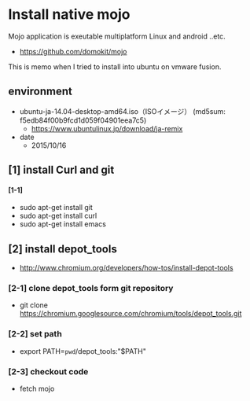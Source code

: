 # Install native mojo

Mojo application is exeutable multiplatform Linux and android ..etc.

* https://github.com/domokit/mojo

This is memo when I tried to install into ubuntu on vmware fusion. 

## environment 
* ubuntu-ja-14.04-desktop-amd64.iso（ISOイメージ） (md5sum: f5edb84f00b9fcd1d059f04901eea7c5)
  * https://www.ubuntulinux.jp/download/ja-remix
* date
  * 2015/10/16

## [1] install Curl and git
#### [1-1]
* sudo apt-get install git
* sudo apt-get install curl
* sudo apt-get install emacs

## [2] install depot_tools
* http://www.chromium.org/developers/how-tos/install-depot-tools

### [2-1] clone depot_tools form git repository
* git clone https://chromium.googlesource.com/chromium/tools/depot_tools.git

### [2-2] set path
* export PATH=`pwd`/depot_tools:"$PATH"

### [2-3] checkout code
* fetch mojo